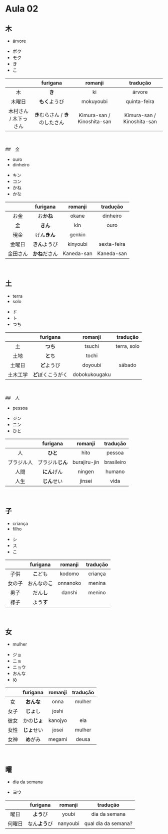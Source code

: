 # Aula 02


## 木
- árvore

<ul><li>ボク</li><li>モク</li><li>き</li><li>こ</li></ul>

|  | furigana | romanji | tradução |
|:---:|:---:|:---:|:---:|
| 木 | **き** | ki | árvore |
| 木曜日 | **もく**ようび | mokuyoubi | quinta-feira |
| 木村さん / 木下っさん | **き**むらさん / **き**のしたさん | Kimura-san / Kinoshita-san | Kimura-san / Kinoshita-san |

<br>


##　金

<ul><li>ouro</li><li>dinheiro</li></ul>

<ul><li>キン</li><li>コン</li><li>かね</li><li>かな</li></ul>

|  | furigana | romanji | tradução |
|:---:|:---:|:---:|:---:|
| お金 | お**かね** | okane | dinheiro |
| 金 | **きん** | kin | ouro |
| 現金 | げん**きん** | genkin |  |
| 金曜日 | **きん**ようび | kinyoubi | sexta-feira |
| 金田さん | **かね**ださん | Kaneda-san | Kaneda-san |

<br>


## 土
<ul><li>terra</li><li>solo</li></ul>

<ul><li>ド</li><li>ト</li><li>つち</li></ul>

|  | furigana | romanji | tradução |
|:---:|:---:|:---:|:---:|
| 土 | **つち** | tsuchi | terra, solo |
| 土地 | **と**ち | tochi |  |
| 土曜日 | **ど**ようび | doyoubi | sábado |
| 土木工学 | **ど**ぼくこうがく | dobokukougaku |  |

<br>


##　人
- pessoa

<ul><li>ジン</li><li>ニン</li><li>ひと</li></ul>

|  | furigana | romanji | tradução |
|:---:|:---:|:---:|:---:|
| 人 | **ひと** | hito | pessoa |
| ブラジル人 | ブラジル**じん** | burajiru-jin | brasileiro |
| 人間 | **にん**げん | ningen | humano |
| 人生 | **じん**せい | jinsei | vida |

<br>


## 子
<ul><li>criança</li><li>filho</li></ul>

<ul><li>シ</li><li>ス</li><li>こ</li></ul>

|  | furigana | romanji | tradução |
|:---:|:---:|:---:|:---:|
| 子供 | **こ**ども | kodomo | criança |
| 女の子 | おんなの**こ** | onnanoko | menina |
| 男子 | だん**し** | danshi | menino |
| 様子 | よう**す** |  |  |

<br>


## 女
- mulher

<ul><li>ジョ</li><li>ニョ</li><li>ニョウ</li><li>おんな</li><li>め</li></ul>

|  | furigana | romanji | tradução |
|:---:|:---:|:---:|:---:|
| 女 | **おんな** | onna | mulher |
| 女子 | **じょ**し | joshi |  |
| 彼女 | かの**じょ** | kanojyo | ela |
| 女性 | **じょ**せい | josei | mulher |
| 女神 | **め**がみ | megami | deusa |

<br>


## 曜
- dia da semana

- ヨウ

|  | furigana | romanji | tradução |
|:---:|:---:|:---:|:---:|
| 曜日 | **よう**び | youbi | dia da semana |
| 何曜日 | なん**よう**び | nanyoubi | qual dia da semana? |